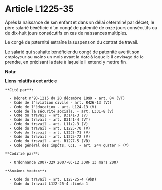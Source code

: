 # Article L1225-35

Après la naissance de son enfant et dans un délai déterminé par décret, le père salarié bénéficie d'un congé de paternité de
onze jours consécutifs ou de dix-huit jours consécutifs en cas de naissances multiples.

Le congé de paternité entraîne la suspension du contrat de travail.

Le salarié qui souhaite bénéficier du congé de paternité avertit son employeur au moins un mois avant la date à laquelle il
envisage de le prendre, en précisant la date à laquelle il entend y mettre fin.

**Nota:**



**Liens relatifs à cet article**

	**Cité par**:

	  - Décret n°90-1215 du 20 décembre 1990 - art. 84 (VT)
	  - Code de l'aviation civile - art. R426-13 (VD)
	  - Code de l'éducation - art. L124-13 (V)
	  - Code de la sécurité sociale. - art. L331-8 (V)
	  - Code du travail - art. D3141-3 (V)
	  - Code du travail - art. D3141-4 (VT)
	  - Code du travail - art. L1142-3 (V)
	  - Code du travail - art. L1225-70 (V)
	  - Code du travail - art. L1225-71 (V)
	  - Code du travail - art. L1225-72 (V)
	  - Code du travail - art. R1227-5 (VD)
	  - Code général des impôts, CGI. - art. 244 quater F (V)

	**Codifié par**:

	  - Ordonnance 2007-329 2007-03-12 JORF 13 mars 2007

	**Anciens textes**:

	  - Code du travail - art. L122-25-4 (AbD)
	  - Code du travail L122-25-4 alinéa 1
